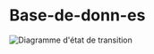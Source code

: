 # Base-de-donn-es
![Diagramme d'état de transition](https://user-images.githubusercontent.com/116589911/205239789-1ed04dce-b8e9-4864-89dd-912d8c2f2deb.png)



